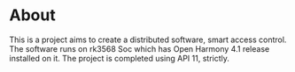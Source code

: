 # About

This is a project aims to create a distributed software, smart access control. The software runs on rk3568 Soc which has Open Harmony 4.1 release installed on it. 
The project is completed using API 11, strictly.
